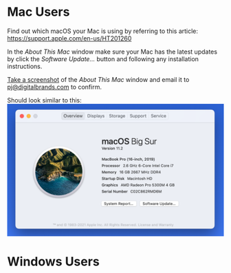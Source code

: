 # Mac Users
Find out which macOS your Mac is using by referring to this article:
https://support.apple.com/en-us/HT201260

In the *About This Mac* window make sure your Mac has the latest updates by click the *Software Update...* button and following any installation instructions.

[Take a screenshot](https://support.apple.com/guide/mac-help/take-a-screenshot-or-screen-recording-mh26782/mac) of the *About This Mac* window and email it to [pj@digitalbrands.com](mailto:pj@digitalbrands.com) to confirm.

Should look similar to this:
![Mac Info](images/mac-info.png)


# Windows Users
